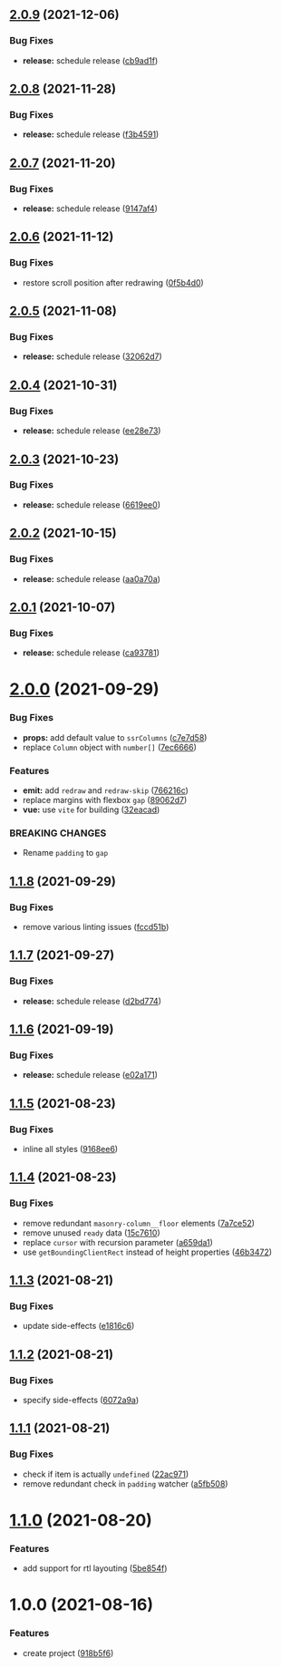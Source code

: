 ## [2.0.9](https://github.com/DerYeger/vue2-masonry-wall/compare/v2.0.8...v2.0.9) (2021-12-06)


### Bug Fixes

* **release:** schedule release ([cb9ad1f](https://github.com/DerYeger/vue2-masonry-wall/commit/cb9ad1f5d281e80f03b5c4e0bfe20e0b216fc242))

## [2.0.8](https://github.com/DerYeger/vue2-masonry-wall/compare/v2.0.7...v2.0.8) (2021-11-28)


### Bug Fixes

* **release:** schedule release ([f3b4591](https://github.com/DerYeger/vue2-masonry-wall/commit/f3b4591a2e740264cae25bc12a9b07c177a574bd))

## [2.0.7](https://github.com/DerYeger/vue2-masonry-wall/compare/v2.0.6...v2.0.7) (2021-11-20)


### Bug Fixes

* **release:** schedule release ([9147af4](https://github.com/DerYeger/vue2-masonry-wall/commit/9147af414bafa1816193ab9d0f25bad76ec19f86))

## [2.0.6](https://github.com/DerYeger/vue2-masonry-wall/compare/v2.0.5...v2.0.6) (2021-11-12)


### Bug Fixes

* restore scroll position after redrawing ([0f5b4d0](https://github.com/DerYeger/vue2-masonry-wall/commit/0f5b4d095f528b362ca6c1e5bd743c2a6801c8b0))

## [2.0.5](https://github.com/DerYeger/vue2-masonry-wall/compare/v2.0.4...v2.0.5) (2021-11-08)


### Bug Fixes

* **release:** schedule release ([32062d7](https://github.com/DerYeger/vue2-masonry-wall/commit/32062d76577bc64d2106cec8b7ba664c60b986a3))

## [2.0.4](https://github.com/DerYeger/vue2-masonry-wall/compare/v2.0.3...v2.0.4) (2021-10-31)


### Bug Fixes

* **release:** schedule release ([ee28e73](https://github.com/DerYeger/vue2-masonry-wall/commit/ee28e73d6a97eb22dabddd45b0d12cbf54840e89))

## [2.0.3](https://github.com/DerYeger/vue2-masonry-wall/compare/v2.0.2...v2.0.3) (2021-10-23)


### Bug Fixes

* **release:** schedule release ([6619ee0](https://github.com/DerYeger/vue2-masonry-wall/commit/6619ee0b19f35b93b6d862154028b1f1d9653e82))

## [2.0.2](https://github.com/DerYeger/vue2-masonry-wall/compare/v2.0.1...v2.0.2) (2021-10-15)


### Bug Fixes

* **release:** schedule release ([aa0a70a](https://github.com/DerYeger/vue2-masonry-wall/commit/aa0a70a299c051db86cd0d57bc4deaddb2281078))

## [2.0.1](https://github.com/DerYeger/vue2-masonry-wall/compare/v2.0.0...v2.0.1) (2021-10-07)


### Bug Fixes

* **release:** schedule release ([ca93781](https://github.com/DerYeger/vue2-masonry-wall/commit/ca9378150900258bb4c020dbb0debaa18a403480))

# [2.0.0](https://github.com/DerYeger/vue2-masonry-wall/compare/v1.1.8...v2.0.0) (2021-09-29)


### Bug Fixes

* **props:** add default value to `ssrColumns` ([c7e7d58](https://github.com/DerYeger/vue2-masonry-wall/commit/c7e7d58c25cbd01b079519c80008dcd18aee9461))
* replace `Column` object with `number[]` ([7ec6666](https://github.com/DerYeger/vue2-masonry-wall/commit/7ec666632139e807cccb2fd5cc73e9e4da762490))


### Features

* **emit:** add `redraw` and `redraw-skip` ([766216c](https://github.com/DerYeger/vue2-masonry-wall/commit/766216c4c08909cbca93352c4a10e5ef7f095e5b))
* replace margins with flexbox `gap` ([89062d7](https://github.com/DerYeger/vue2-masonry-wall/commit/89062d701cfb36a4c6a668710060e2f187f4fbe5))
* **vue:** use `vite` for building ([32eacad](https://github.com/DerYeger/vue2-masonry-wall/commit/32eacadd00af13cfc4e72f2ba6d5f80763a2bbb5))


### BREAKING CHANGES

* Rename `padding` to `gap`

## [1.1.8](https://github.com/DerYeger/vue2-masonry-wall/compare/v1.1.7...v1.1.8) (2021-09-29)


### Bug Fixes

* remove various linting issues ([fccd51b](https://github.com/DerYeger/vue2-masonry-wall/commit/fccd51b50dda04f3c3491a0fc2debb3497d9c1d4))

## [1.1.7](https://github.com/DerYeger/vue2-masonry-wall/compare/v1.1.6...v1.1.7) (2021-09-27)


### Bug Fixes

* **release:** schedule release ([d2bd774](https://github.com/DerYeger/vue2-masonry-wall/commit/d2bd774873201437c32b3395f87abb669b7747b4))

## [1.1.6](https://github.com/DerYeger/vue2-masonry-wall/compare/v1.1.5...v1.1.6) (2021-09-19)


### Bug Fixes

* **release:** schedule release ([e02a171](https://github.com/DerYeger/vue2-masonry-wall/commit/e02a171df372db17794d79f297fb27fe7b275c3c))

## [1.1.5](https://github.com/DerYeger/vue2-masonry-wall/compare/v1.1.4...v1.1.5) (2021-08-23)


### Bug Fixes

* inline all styles ([9168ee6](https://github.com/DerYeger/vue2-masonry-wall/commit/9168ee6cf1f5caad03ed950c1166fff86f2b3f4a))

## [1.1.4](https://github.com/DerYeger/vue2-masonry-wall/compare/v1.1.3...v1.1.4) (2021-08-23)


### Bug Fixes

* remove redundant `masonry-column__floor` elements ([7a7ce52](https://github.com/DerYeger/vue2-masonry-wall/commit/7a7ce528c834709fcc01c4bb77087b0134945dc6))
* remove unused `ready` data ([15c7610](https://github.com/DerYeger/vue2-masonry-wall/commit/15c7610d7c1b5eb653432dce36e65c061a84f92f))
* replace `cursor` with recursion parameter ([a659da1](https://github.com/DerYeger/vue2-masonry-wall/commit/a659da1081e268be3ee640b01c51dc4af7c73a3d))
* use `getBoundingClientRect` instead of height properties ([46b3472](https://github.com/DerYeger/vue2-masonry-wall/commit/46b3472bc900ebc62e3456320a86f58e3ddcc3cb))

## [1.1.3](https://github.com/DerYeger/vue2-masonry-wall/compare/v1.1.2...v1.1.3) (2021-08-21)


### Bug Fixes

* update side-effects ([e1816c6](https://github.com/DerYeger/vue2-masonry-wall/commit/e1816c613215ed18dd4e47d5c2566177a1723ded))

## [1.1.2](https://github.com/DerYeger/vue2-masonry-wall/compare/v1.1.1...v1.1.2) (2021-08-21)


### Bug Fixes

* specify side-effects ([6072a9a](https://github.com/DerYeger/vue2-masonry-wall/commit/6072a9aa83e8860107cb5d32c1764c2b48be8a48))

## [1.1.1](https://github.com/DerYeger/vue2-masonry-wall/compare/v1.1.0...v1.1.1) (2021-08-21)


### Bug Fixes

* check if item is actually `undefined` ([22ac971](https://github.com/DerYeger/vue2-masonry-wall/commit/22ac9712495c4fd9fc6c68f2fcb17fc7977975a0))
* remove redundant check in `padding` watcher ([a5fb508](https://github.com/DerYeger/vue2-masonry-wall/commit/a5fb508b02a79c03cd091a17960aacb8f459e8f7))

# [1.1.0](https://github.com/DerYeger/vue2-masonry-wall/compare/v1.0.0...v1.1.0) (2021-08-20)


### Features

* add support for rtl layouting ([5be854f](https://github.com/DerYeger/vue2-masonry-wall/commit/5be854f40f71d3ab0c18ce6b8f2463450a66755a))

# 1.0.0 (2021-08-16)


### Features

* create project ([918b5f6](https://github.com/DerYeger/vue2-masonry-wall/commit/918b5f6035ee2d7df33935180cba49d7d8455fc3))
